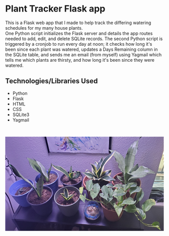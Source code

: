 <h1>Plant Tracker Flask app</h1>

This is a Flask web app that I made to help track the differing watering schedules for my
many house plants.
<br>
One Python script initializes the Flask server and details the app routes
needed to add, edit, and delete SQLite records. The second Python script is triggered by a
cronjob to run every day at noon; it checks how long it's been since each plant was watered,
updates a Days Remaining column in the SQLite table, and sends me an email (from myself)
using Yagmail which tells me which plants are thirsty, and how long it's been since they
were watered.

<h2>Technologies/Libraries Used</h2>
<ul>
	<li>Python</li>
	<li>Flask</li>
	<li>HTML</li>
	<li>CSS</li>
	<li>SQLite3</li>
	<li>Yagmail</li>
</ul>
<br>
<p align="center">
  <img width="600" height="300" src="/static/20221024.jpg">
</p>
